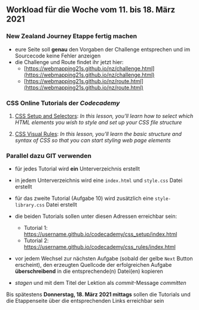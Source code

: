 ## Workload für die Woche vom 11. bis 18. März 2021

### New Zealand Journey Etappe fertig machen

* eure Seite soll **genau** den Vorgaben der Challenge entsprechen und im Sourcecode keine Fehler anzeigen
* die Challenge und Route findet ihr jetzt hier:
    * [https://webmapping21s.github.io/nz/challenge.html](https://webmapping21s.github.io/nz/challenge.html)
    * [https://webmapping21s.github.io/nz/route.html](https://webmapping21s.github.io/nz/route.html)


### CSS Online Tutorials der *Codecademy*

1. [CSS Setup and Selectors](https://www.codecademy.com/courses/learn-css/lessons/css-setup-selectors/exercises/intro-to-css):
    *In this lesson, you’ll learn how to select which HTML elements you wish to style and set up your CSS file structure*

2. [CSS Visual Rules](https://www.codecademy.com/courses/learn-css/lessons/css-visual-rules/exercises/css-visual-rules):
    *In this lesson, you’ll learn the basic structure and syntax of CSS so that you can start styling web page elements*


### Parallel dazu GIT verwenden

* für jedes Tutorial wird **ein** Unterverzeichnis erstellt
* in jedem Unterverzeichnis wird eine `index.html` und `style.css` Datei erstellt
* für das zweite Tutorial (Aufgabe 10) wird zusätzlich eine `style-library.css` Datei erstellt
* die beiden Tutorials sollen unter diesen Adressen erreichbar sein:

    * Tutorial 1: https://username.github.io/codecademy/css_setup/index.html
    * Tutorial 2: https://username.github.io/codecademy/css_rules/index.html

* vor jedem Wechsel zur nächsten Aufgabe (sobald der gelbe `Next` Button erscheint), den erzeugten Quellcode der erfolgreichen Aufgabe **überschreibend** in die entsprechende(n) Datei(en) kopieren
* *stagen* und mit dem Titel der Lektion als *commit*-Message *committen*

Bis spätestens **Donnerstag, 18. März 2021 mittags** sollen die Tutorials und die Etappenseite über die entsprechenden Links erreichbar sein
